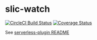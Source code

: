 # slic-watch

[![CircleCI Build Status](https://circleci.com/gh/fourTheorem/slic-watch.svg?style=shield)](https://app.circleci.com/pipelines/github/fourTheorem/slic-watch)
[![Coverage Status](https://coveralls.io/repos/github/fourTheorem/slic-watch/badge.svg?branch=master)](https://coveralls.io/github/fourTheorem/slic-watch?branch=master)

See [serverless-plugin README](./serverless-plugin/README.md)
